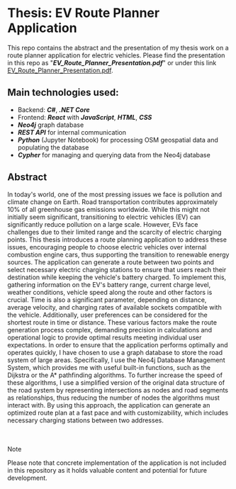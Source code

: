 # Thesis: EV Route Planner Application

This repo contains the abstract and the presentation of my thesis work on a route planner application for electric vehicles. Please find the presentation in this repo as "***EV_Route_Planner_Presentation.pdf***" or under this link [EV_Route_Planner_Presentation.pdf](https://github.com/R-Geri/Thesis-EV-Route-Planner-Application/blob/main/EV_Route_Planner_Presentation.pdf).

## Main technologies used:
- Backend: ***C#***, ***.NET Core***
- Frontend: ***React*** with ***JavaScript***, ***HTML***, ***CSS***
- ***Neo4j*** graph database
- ***REST API*** for internal communication
- ***Python*** (Jupyter Notebook) for processing OSM geospatial data and populating the database
- ***Cypher*** for managing and querying data from the Neo4j database

## Abstract
In today's world, one of the most pressing issues we face is pollution and climate change on Earth. Road transportation contributes approximately 10% of all greenhouse gas emissions worldwide. While this might not initially seem significant, transitioning to electric vehicles (EV) can significantly reduce pollution on a large scale. However, EVs face challenges due to their limited range and the scarcity of electric charging points. This thesis introduces a route planning application to address these issues, encouraging people to choose electric vehicles over internal combustion engine cars, thus supporting the transition to renewable energy sources. The application can generate a route between two points and select necessary electric charging stations to ensure that users reach their destination while keeping the vehicle's battery charged. To implement this, gathering information on the EV's battery range, current charge level, weather conditions, vehicle speed along the route and other factors is crucial. Time is also a significant parameter, depending on distance, average velocity, and charging rates of available sockets compatible with the vehicle. Additionally, user preferences can be considered for the shortest route in time or distance. These various factors make the route generation process complex, demanding precision in calculations and operational logic to provide optimal results meeting individual user expectations. In order to ensure that the application performs optimally and operates quickly, I have chosen to use a graph database to store the road system of large areas. Specifically, I use the Neo4j Database Management System, which provides me with useful built-in functions, such as the Dijkstra or the A* pathfinding algorithms. To further increase the speed of these algorithms, I use a simplified version of the original data structure of the road system by representing intersections as nodes and road segments as relationships, thus reducing the number of nodes the algorithms must interact with. By using this approach, the application can generate an optimized route plan at a fast pace and with customizability, which includes necessary charging stations between two addresses.  
<br/>
<br/>
> [!NOTE]
> Please note that concrete implementation of the application is not included in this repository as it holds valuable content and potential for future development.
